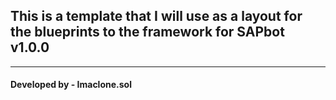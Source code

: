 ## This is a template that I will use as a layout for the blueprints to the framework for SAPbot v1.0.0

<hr>

#### Developed by - Imaclone.sol
